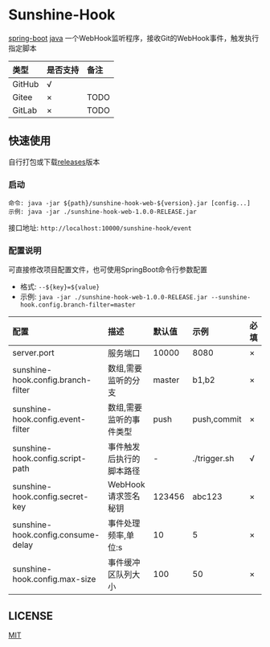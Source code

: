 # Sunshine-Hook
[spring-boot](https://img.shields.io/badge/spring--boot-2.3.8.RELEASE-green)
[java](https://img.shields.io/badge/java-1.8-brightgreen)
一个WebHook监听程序，接收Git的WebHook事件，触发执行指定脚本

|类型|是否支持|备注|
|:----|:----|:----|
|GitHub|√||
|Gitee|×|TODO|
|GitLab|×|TODO|

## 快速使用
自行打包或下载[releases](https://github.com/DongyangHu/sunshine-hook/releases)版本
### 启动
```shell script
命令: java -jar ${path}/sunshine-hook-web-${version}.jar [config...]
示例: java -jar ./sunshine-hook-web-1.0.0-RELEASE.jar
```
接口地址: `http://localhost:10000/sunshine-hook/event`

### 配置说明
可直接修改项目配置文件，也可使用SpringBoot命令行参数配置
- 格式: `--${key}=${value}`
- 示例: `java -jar ./sunshine-hook-web-1.0.0-RELEASE.jar --sunshine-hook.config.branch-filter=master`

|配置|描述|默认值|示例|必填|
|:----|:----|:----|:----|:----|
|server.port|服务端口|10000|8080|×|
|sunshine-hook.config.branch-filter|数组,需要监听的分支|master|b1,b2|×|
|sunshine-hook.config.event-filter|数组,需要监听的事件类型|push|push,commit|×|
|sunshine-hook.config.script-path|事件触发后执行的脚本路径|-|./trigger.sh|√|
|sunshine-hook.config.secret-key|WebHook请求签名秘钥|123456|abc123|×|
|sunshine-hook.config.consume-delay|事件处理频率,单位:s|10|5|×|
|sunshine-hook.config.max-size|事件缓冲区队列大小|100|50|×|

## LICENSE
[MIT](https://github.com/DongyangHu/sunshine-hook/blob/master/LICENSE)
